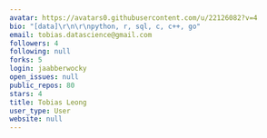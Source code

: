 ```yaml
---
avatar: https://avatars0.githubusercontent.com/u/22126082?v=4
bio: "[data]\r\n\r\npython, r, sql, c, c++, go"
email: tobias.datascience@gmail.com
followers: 4
following: null
forks: 5
login: jaabberwocky
open_issues: null
public_repos: 80
stars: 4
title: Tobias Leong
user_type: User
website: null
---
```

